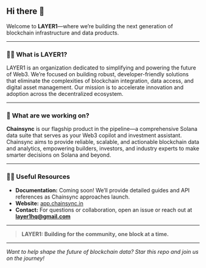## Hi there 👋

Welcome to **LAYER1**—where we’re building the next generation of blockchain infrastructure and data products.

---

### 🙋‍♂️ What is LAYER1?

LAYER1 is an organization dedicated to simplifying and powering the future of Web3. We’re focused on building robust, developer-friendly solutions that eliminate the complexities of blockchain integration, data access, and digital asset management. Our mission is to accelerate innovation and adoption across the decentralized ecosystem.

---

### 🚧 What are we working on?

**Chainsync** is our flagship product in the pipeline—a comprehensive Solana data suite that serves as your Web3 copilot and investment assistant. Chainsync aims to provide reliable, scalable, and actionable blockchain data and analytics, empowering builders, investors, and industry experts to make smarter decisions on Solana and beyond.

---

### 👩‍💻 Useful Resources

- **Documentation:** Coming soon! We’ll provide detailed guides and API references as Chainsync approaches launch.
- **Website:** [app.chainsync.in](https://app.chainsync.in)
- **Contact:** For questions or collaboration, open an issue or reach out at **layer1hq@gmail.com**

---


> **LAYER1: Building for the community, one block at a time.**

---

*Want to help shape the future of blockchain data? Star this repo and join us on the journey!*
